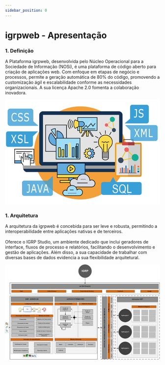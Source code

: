 ```yaml
---
sidebar_position: 0
---
```


# igrpweb - Apresentação

### 1. Definição

A Plataforma igrpweb, desenvolvida pelo Núcleo Operacional para a Sociedade de Informação (NOSi), é uma plataforma de código aberto para criação de aplicações web. Com enfoque em etapas de negócio e processos, permite a geração automática de 80% do código, promovendo a customização ágil e escalabilidade conforme as necessidades organizacionais. A sua licença Apache 2.0 fomenta a colaboração inovadora.

![Linguagens incorporados](img/linguagens.png)

### 1. Arquitetura

A arquitetura da igrpweb é concebida para ser leve e robusta, permitindo a interoperabilidade entre aplicações nativas e de terceiros. <br></br>
Oferece o IGRP Studio, um ambiente dedicado que inclui geradores de interface, fluxos de processo e relatórios, facilitando o desenvolvimento e gestão de aplicações. Além disso, a sua capacidade de trabalhar com diversas bases de dados evidencia a sua flexibilidade arquitetural.

![Workflow, Acessos e Permissões](img/arquitetura.png)